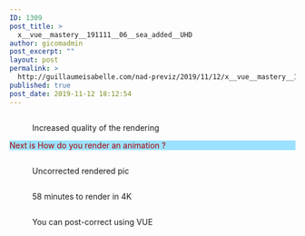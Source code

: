 ```yaml
---
ID: 1309
post_title: >
  x__vue__mastery__191111__06__sea_added__UHD
author: gicomadmin
post_excerpt: ""
layout: post
permalink: >
  http://guillaumeisabelle.com/nad-previz/2019/11/12/x__vue__mastery__191111__06__sea_added__uhd/
published: true
post_date: 2019-11-12 18:12:54
---
```

<!-- wp:file /-->

<!-- wp:image {"id":1359,"sizeSlug":"full"} --><figure class="wp-block-image size-full">

<img src="http://guillaumeisabelle.com/nad-previz/wp-content/uploads/sites/19/2019/11/image-39.png" alt="" class="wp-image-1359" /><figcaption>Increased quality of the rendering</figcaption></figure> <!-- /wp:image -->

<!-- wp:paragraph {"customTextColor":"#a30000","customBackgroundColor":"#9be1ff"} -->

<p style="background-color:#9be1ff;color:#a30000" class="has-text-color has-background">
  Next is How do you render an animation ?
</p>

<!-- /wp:paragraph -->

<!-- wp:image {"id":1312,"linkDestination":"media"} --><figure class="wp-block-image">

<a href="http://guillaumeisabelle.com/nad-previz/wp-content/uploads/sites/19/2019/11/image-35.png" target="_blank" rel="noreferrer noopener"><img src="http://guillaumeisabelle.com/nad-previz/wp-content/uploads/sites/19/2019/11/image-35-1024x572.png" alt="" class="wp-image-1312" /></a><figcaption>Uncorrected rendered pic</figcaption></figure> <!-- /wp:image -->

<!-- wp:image {"id":1310} --><figure class="wp-block-image">

<img src="http://guillaumeisabelle.com/nad-previz/wp-content/uploads/sites/19/2019/11/image-33.png" alt="" class="wp-image-1310" /><figcaption>58 minutes to render in 4K  
</figcaption></figure> <!-- /wp:image -->

<!-- wp:image {"id":1311} --><figure class="wp-block-image">

<img src="http://guillaumeisabelle.com/nad-previz/wp-content/uploads/sites/19/2019/11/image-34.png" alt="" class="wp-image-1311" /><figcaption>You can post-correct using VUE</figcaption></figure> <!-- /wp:image -->